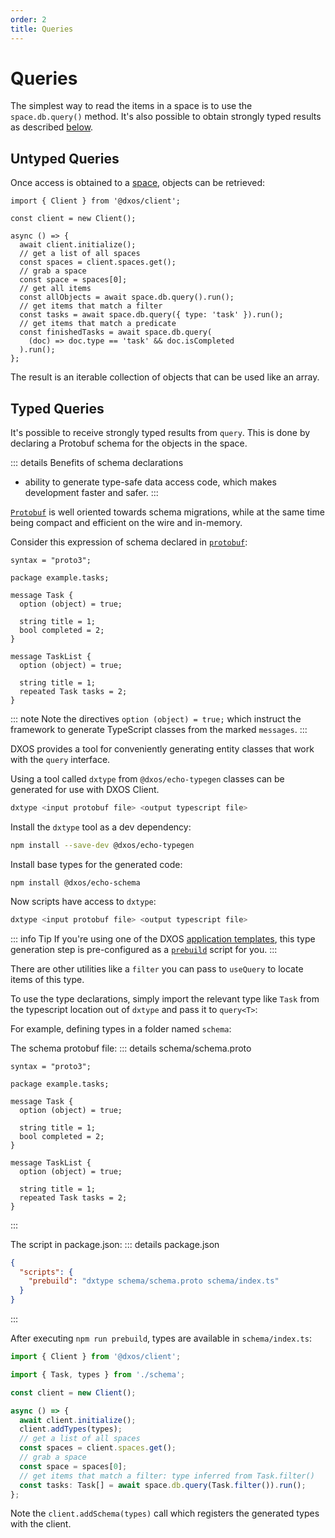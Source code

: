 ```yaml
---
order: 2
title: Queries
---
```


# Queries

The simplest way to read the items in a space is to use the `space.db.query()` method. It's also possible to obtain strongly typed results as described [below](#typed-queries).

## Untyped Queries

Once access is obtained to a [space](./README.md), objects can be retrieved:

```ts{12,14,16} file=./snippets/read-items.ts#L5-
import { Client } from '@dxos/client';

const client = new Client();

async () => {
  await client.initialize();
  // get a list of all spaces
  const spaces = client.spaces.get();
  // grab a space
  const space = spaces[0];
  // get all items
  const allObjects = await space.db.query().run();
  // get items that match a filter
  const tasks = await space.db.query({ type: 'task' }).run();
  // get items that match a predicate
  const finishedTasks = await space.db.query(
    (doc) => doc.type == 'task' && doc.isCompleted
  ).run();
};
```

The result is an iterable collection of objects that can be used like an array.

## Typed Queries

It's possible to receive strongly typed results from `query`. This is done by declaring a Protobuf schema for the objects in the space.

::: details Benefits of schema declarations

* ability to generate type-safe data access code, which makes development faster and safer.
  :::

[`Protobuf`](https://protobuf.dev/) is well oriented towards schema migrations, while at the same time being compact and efficient on the wire and in-memory.

Consider this expression of schema declared in [`protobuf`](https://protobuf.dev/):

```protobuf{6,13} file=../../snippets-react/schema.proto
syntax = "proto3";

package example.tasks;

message Task {
  option (object) = true;

  string title = 1;
  bool completed = 2;
}

message TaskList {
  option (object) = true;

  string title = 1;
  repeated Task tasks = 2;
}
```

::: note
Note the directives `option (object) = true;` which instruct the framework to generate TypeScript classes from the marked `messages`.
:::

DXOS provides a tool for conveniently generating entity classes that work with the `query` interface.

Using a tool called `dxtype` from `@dxos/echo-typegen` classes can be generated for use with DXOS Client.

```bash
dxtype <input protobuf file> <output typescript file>
```

Install the `dxtype` tool as a dev dependency:

```bash
npm install --save-dev @dxos/echo-typegen
```

Install base types for the generated code:

```
npm install @dxos/echo-schema
```

Now scripts have access to `dxtype`:

```bash
dxtype <input protobuf file> <output typescript file>
```

::: info Tip
If you're using one of the DXOS [application templates](../../tooling/app-templates.md), this type generation step is pre-configured as a [`prebuild`](https://docs.npmjs.com/cli/v9/using-npm/scripts#pre--post-scripts) script for you.
:::

There are other utilities like a `filter` you can pass to `useQuery` to locate items of this type.

To use the type declarations, simply import the relevant type like `Task` from the typescript location out of `dxtype` and pass it to `query<T>`:

For example, defining types in a folder named `schema`:

The schema protobuf file:
::: details schema/schema.proto

```protobuf{6,13} file=../../snippets-react/schema.proto
syntax = "proto3";

package example.tasks;

message Task {
  option (object) = true;

  string title = 1;
  bool completed = 2;
}

message TaskList {
  option (object) = true;

  string title = 1;
  repeated Task tasks = 2;
}
```

:::

The script in package.json:
::: details package.json

```json
{
  "scripts": {
    "prebuild": "dxtype schema/schema.proto schema/index.ts"
  }
}
```

:::

After executing `npm run prebuild`, types are available in `schema/index.ts`:

```ts file=./snippets/read-items-typed-2.ts#L5-
import { Client } from '@dxos/client';

import { Task, types } from './schema';

const client = new Client();

async () => {
  await client.initialize();
  client.addTypes(types);
  // get a list of all spaces
  const spaces = client.spaces.get();
  // grab a space
  const space = spaces[0];
  // get items that match a filter: type inferred from Task.filter()
  const tasks: Task[] = await space.db.query(Task.filter()).run();
};
```

Note the `client.addSchema(types)` call which registers the generated types with the client.
